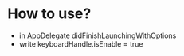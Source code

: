 # How to use?

- in AppDelegate didFinishLaunchingWithOptions 
- write keyboardHandle.isEnable = true
